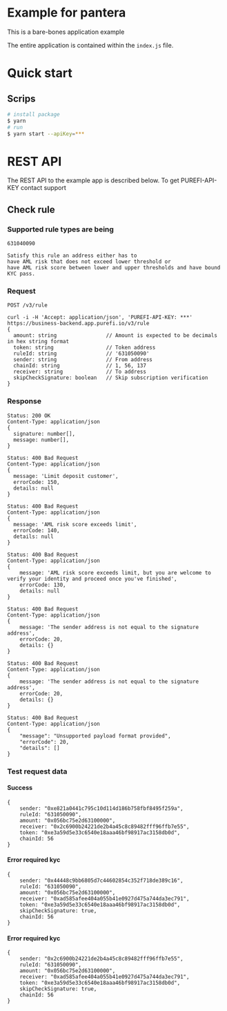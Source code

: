# Example for pantera

This is a bare-bones application example

The entire application is contained within the `index.js` file.

# Quick start

## Scrips

```bash
# install package
$ yarn
# run
$ yarn start --apiKey=***
```

# REST API

The REST API to the example app is described below. To get PUREFI-API-KEY contact support

## Check rule

### Supported rule types are being

`631040090`

```TEXT
Satisfy this rule an address either has to
have AML risk that does not exceed lower threshold or
have AML risk score between lower and upper thresholds and have bound KYC pass.
```

### Request

`POST /v3/rule`

    curl -i -H 'Accept: application/json', 'PUREFI-API-KEY: ***'
    https://business-backend.app.purefi.io/v3/rule
    {
      amount: string                // Amount is expected to be decimals in hex string format
      token: string                 // Token address
      ruleId: string                // '631050090'
      sender: string                // From address
      chainId: string               // 1, 56, 137
      receiver: string              // To address
      skipCheckSignature: boolean   // Skip subscription verification
    }

### Response

    Status: 200 OK
    Content-Type: application/json
    {
      signature: number[],
      message: number[],
    }

    Status: 400 Bad Request
    Content-Type: application/json
    {
      message: 'Limit deposit customer',
      errorCode: 150,
      details: null
    }

    Status: 400 Bad Request
    Content-Type: application/json
    {
      message: 'AML risk score exceeds limit',
      errorCode: 140,
      details: null
    }

    Status: 400 Bad Request
    Content-Type: application/json
    {
    	message: 'AML risk score exceeds limit, but you are welcome to verify your identity and proceed once you've finished',
    	errorCode: 130,
    	details: null
    }

    Status: 400 Bad Request
    Content-Type: application/json
    {
    	message: 'The sender address is not equal to the signature address',
    	errorCode: 20,
    	details: {}
    }

    Status: 400 Bad Request
    Content-Type: application/json
    {
    	message: 'The sender address is not equal to the signature address',
    	errorCode: 20,
    	details: {}
    }

    Status: 400 Bad Request
    Content-Type: application/json
    {
    	"message": "Unsupported payload format provided",
    	"errorCode": 20,
    	"details": []
    }

### Test request data

#### Success

    {
    	sender: "0xe821a0441c795c10d114d186b758fbf8495f259a",
    	ruleId: "631050090",
    	amount: "0x056bc75e2d63100000",
    	receiver: "0x2c6900b24221de2b4a45c8c89482fff96ffb7e55",
    	token: "0xe3a59d5e33c6540e18aaa46bf98917ac3158db0d",
    	chainId: 56
    }

#### Error required kyc

    {
    	sender: "0x44448c9bb6805d7c44602854c352f718de389c16",
    	ruleId: "631050090",
    	amount: "0x056bc75e2d63100000",
    	receiver: "0xad585afee404a055b41e0927d475a744da3ec791",
    	token: "0xe3a59d5e33c6540e18aaa46bf98917ac3158db0d",
    	skipCheckSignature: true,
    	chainId: 56
    }

#### Error required kyc

    {
    	sender: "0x2c6900b24221de2b4a45c8c89482fff96ffb7e55",
    	ruleId: "631050090",
    	amount: "0x056bc75e2d63100000",
    	receiver: "0xad585afee404a055b41e0927d475a744da3ec791",
    	token: "0xe3a59d5e33c6540e18aaa46bf98917ac3158db0d",
    	skipCheckSignature: true,
    	chainId: 56
    }

